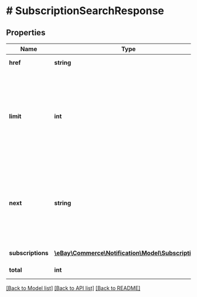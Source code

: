 # # SubscriptionSearchResponse

## Properties

Name | Type | Description | Notes
------------ | ------------- | ------------- | -------------
**href** | **string** | The path to the call URI that produced the current page of results. | [optional]
**limit** | **int** | The value of the limit parameter submitted in the request, which is the maximum number of items to return per page, from the result set. A result set is the complete set of results returned by the method.&lt;br&gt;&lt;br&gt;&lt;span class&#x3D;\&quot;tablenote\&quot;&gt;&lt;b&gt;Note:&lt;/b&gt; Though this parameter is not required to be submitted in the request, the parameter defaults to &lt;code&gt;20&lt;/code&gt; if omitted.&lt;/span&gt;&lt;br&gt;&lt;br&gt;&lt;b&gt;Default:&lt;/b&gt; 20 | [optional]
**next** | **string** | The URL to access the next set of results. This field includes a &lt;strong&gt;continuation_token&lt;/strong&gt;. No &lt;b&gt;prev&lt;/b&gt; field is returned, but this value is persistent during the session so that you can use it to return to the next page.&lt;br&gt;&lt;br&gt;This field is not returned if fewer records than specified by the &lt;strong&gt;limit&lt;/strong&gt; field are returned. | [optional]
**subscriptions** | [**\eBay\Commerce\Notification\Model\Subscription[]**](Subscription.md) | The subscriptions that match the search criteria. | [optional]
**total** | **int** | The total number of matches for the search criteria. | [optional]

[[Back to Model list]](../../README.md#models) [[Back to API list]](../../README.md#endpoints) [[Back to README]](../../README.md)
